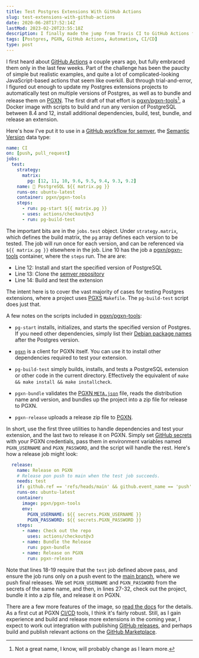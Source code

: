 ```yaml
---
title: Test Postgres Extensions With GitHub Actions
slug: test-extensions-with-github-actions
date: 2020-06-28T17:52:14Z
lastMod: 2023-02-20T23:55:18Z
description: I finally made the jump from Travis CI to GitHub Actions for my Postgres extensions. Here's how you can, too.
tags: [Postgres, PGXN, GitHub Actions, Automation, CI/CD]
type: post
---
```


I first heard about [GitHub Actions] a couple years ago, but fully embraced them
only in the last few weeks. Part of the challenge has been the paucity of simple
but realistic examples, and quite a lot of complicated-looking JavaScript-based
actions that seem like overkill. But through trial-and-error, I figured out
enough to update my Postgres extensions projects to automatically test on
multiple versions of Postgres, as well as to bundle and release them on [PGXN].
The first draft of that effort is [pgxn/pgxn-tools][][^may-rename], a Docker image
with scripts to build and run any version of PostgreSQL between 8.4 and 12,
install additional dependencies, build, test, bundle, and release an extension.

Here's how I've put it to use in a [GitHub workflow for semver], the
[Semantic Version] data type:

```yaml {linenos=true,hl_lines=[7 10 "12-14"]}
name: CI
on: [push, pull_request]
jobs:
  test:
    strategy:
      matrix:
        pg: [12, 11, 10, 9.6, 9.5, 9.4, 9.3, 9.2]
    name: 🐘 PostgreSQL ${{ matrix.pg }}
    runs-on: ubuntu-latest
    container: pgxn/pgxn-tools
    steps:
      - run: pg-start ${{ matrix.pg }}
      - uses: actions/checkout@v3
      - run: pg-build-test
```

The important bits are in the `jobs.test` object. Under `strategy.matrix`, which
defines the build matrix, the `pg` array defines each version to be tested. The
job will run once for each version, and can be referenced via `${{ matrix.pg }}`
elsewhere in the job. Line 10 has the job a [pgxn/pgxn-tools] container, where
the `steps` run. The are are:

*   Line 12: Install and start the specified version of PostgreSQL
*   Line 13: Clone the [semver repository]
*   Line 14: Build and test the extension

The intent here is to cover the vast majority of cases for testing Postgres
extensions, where a project uses [PGXS] `Makefile`. The `pg-build-test` script
does just that.

A few notes on the scripts included in [pgxn/pgxn-tools]:

*   `pg-start` installs, initializes, and starts the specified version of Postgres.
    If you need other dependencies, simply list their [Debian package names]
    after the Postgres version.

*   [`pgxn`] is a client for PGXN itself. You can use it to install other
    dependencies required to test your extension.

*   `pg-build-test` simply builds, installs, and tests a PostgreSQL extension or
    other code in the current directory. Effectively the equivalent of
    `make && make install && make installcheck`.

*   `pgxn-bundle` validates the [PGXN `META.json`] file, reads the distribution
    name and version, and bundles up the project into a zip file for release to
    PGXN.

*   `pgxn-release` uploads a release zip file to [PGXN].

In short, use the first three utilities to handle dependencies and test your
extension, and the last two to release it on PGXN. Simply set [GitHub secrets]
with your PGXN credentials, pass them in environment variables named
`PGXN_USERNAME` and `PGXN_PASSWORD`, and the script will handle the rest. Here's
how a release job might look:

```yaml {linenos=true,linenostart=15}
  release:
    name: Release on PGXN
    # Release pon push to main when the test job succeeds.
    needs: test
    if: github.ref == 'refs/heads/main' && github.event_name == 'push' && needs.test.result == 'success'
    runs-on: ubuntu-latest
    container:
      image: pgxn/pgxn-tools
      env:
        PGXN_USERNAME: ${{ secrets.PGXN_USERNAME }}
        PGXN_PASSWORD: ${{ secrets.PGXN_PASSWORD }}
    steps:
      - name: Check out the repo
        uses: actions/checkout@v3
      - name: Bundle the Release
        run: pgxn-bundle
      - name: Release on PGXN
        run: pgxn-release
```

Note that lines 18-19 require that the `test` job defined above pass, and ensure
the job runs only on a push event to the [main branch], where  we push final
releases. We set `PGXN_USERNAME` and `PGXN_PASSWORD` from the secrets of the
same name, and then, in lines 27-32, check out the project, bundle it into a zip
file, and release it on PGXN.

There are a few more features of the image, so [read the docs][pgxn/pgxn-tools]
for the details. As a first cut at PGXN [CI/CD] tools, I think it's fairly
robust. Still, as I gain experience and build and release more extensions in the
coming year, I expect to work out integration with publishing [GitHub releases],
and perhaps build and publish relevant actions on the [GitHub Marketplace].

  [GitHub Actions]: https://github.com/features/actions
  [PGXN]: https://pgxn.org/ "PGXN: The PostgreSQL Extension Network"
  [pgxn/pgxn-tools]: https://hub.docker.com/repository/docker/pgxn/pgxn-tools
  [GitHub workflow for semver]:
    https://github.com/theory/pg-semver/blob/c56d76dcbe85e0348b44c6c098560a0df7ab25a5/.github/workflows/ci.yml
  [Semantic Version]: https://semver.org
  [semver repository]: https://github.com/theory/pg-semver
  [Debian package names]: https://www.debian.org/distrib/packages#search_packages
    "Search Debian Packages"
  [PGXS]: https://www.postgresql.org/docs/current/extend-pgxs.html
    "PostgreSQL Extension Building Infrastructure"
  [`pgxn`]: https://github.com/pgxn/pgxnclient
  [main branch]: https://www.hanselman.com/blog/EasilyRenameYourGitDefaultBranchFromMasterToMain.aspx
    "Easily rename your Git default branch from master to main"
  [CI/CD]: https://en.wikipedia.org/wiki/CI/CD "Wikipedia: “CI/CD”"
  [GitHub releases]:
    https://help.github.com/en/github/administering-a-repository/managing-releases-in-a-repository
  [GitHub Marketplace]: https://github.com/marketplace
  [GitHub secrets]:
    https://help.github.com/en/actions/configuring-and-managing-workflows/creating-and-storing-encrypted-secrets
  [PGXN `META.json`]: http://manager.pgxn.org/howto "PGXN How To"

  [^may-rename]: Not a great name, I know, will probably change as I learn more.
